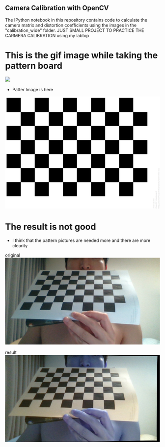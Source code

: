 ## Camera Calibration with OpenCV

The IPython notebook in this repository contains code to calculate the camera matrix and distortion coefficients using the images in the "calibration_wide" folder.
JUST SMALL PROJECT TO PRACTICE THE CARMERA CALIBRATION using my labtop


# This is the gif image while taking the pattern board

<img src="carmera_cal_wooks_auto.gif"/>

- Patter Image is here

<img src="pattern.png"/>

# The result is not good

- I think that the pattern pictures are needed more and there are more clearity

original
<img src="my_computer_picture/2020-10-16-211920.jpg"/>

result
<img src="my_computer_picture/test_undist.jpg"/>
